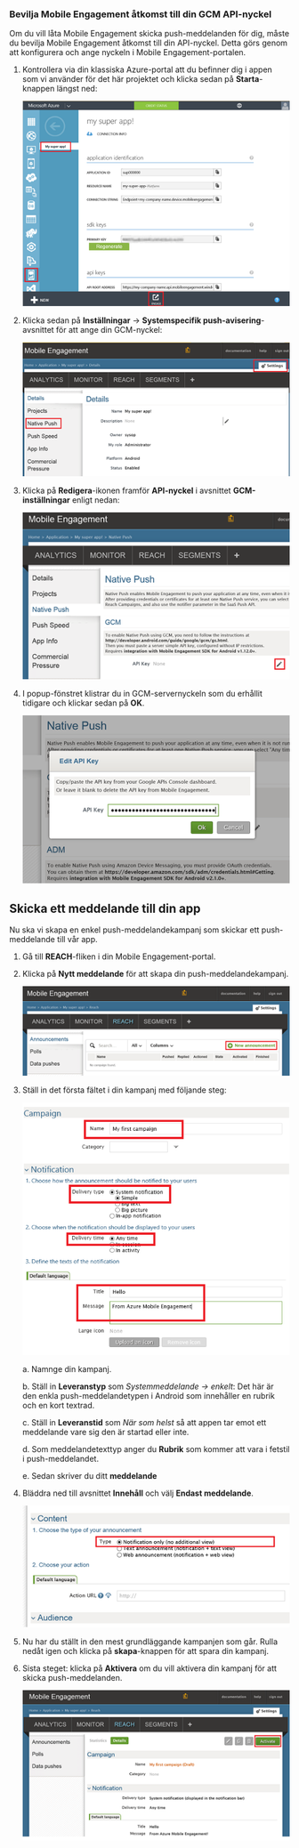 ### <a name="grant-mobile-engagement-access-to-your-gcm-api-key"></a>Bevilja Mobile Engagement åtkomst till din GCM API-nyckel
Om du vill låta Mobile Engagement skicka push-meddelanden för dig, måste du bevilja Mobile Engagement åtkomst till din API-nyckel. Detta görs genom att konfigurera och ange nyckeln i Mobile Engagement-portalen.

1. Kontrollera via din klassiska Azure-portal att du befinner dig i appen som vi använder för det här projektet och klicka sedan på **Starta**-knappen längst ned:
   
    ![](./media/mobile-engagement-android-send-push/engage-button.png)
2. Klicka sedan på **Inställningar** -> **Systemspecifik push-avisering**-avsnittet för att ange din GCM-nyckel:
   
    ![](./media/mobile-engagement-android-send-push/engagement-portal.png)
3. Klicka på **Redigera**-ikonen framför **API-nyckel** i avsnittet **GCM-inställningar** enligt nedan:
   
    ![](./media/mobile-engagement-android-send-push/native-push-settings.png)
4. I popup-fönstret klistrar du in GCM-servernyckeln som du erhållit tidigare och klickar sedan på **OK**.
   
    ![](./media/mobile-engagement-android-send-push/api-key.png)

## <a name="a-idsendasend-a-notification-to-your-app"></a><a id="send"></a>Skicka ett meddelande till din app
Nu ska vi skapa en enkel push-meddelandekampanj som skickar ett push-meddelande till vår app.

1. Gå till **REACH**-fliken i din Mobile Engagement-portal.
2. Klicka på **Nytt meddelande** för att skapa din push-meddelandekampanj.
   
    ![](./media/mobile-engagement-android-send-push/new-announcement.png)
3. Ställ in det första fältet i din kampanj med följande steg:
   
    ![](./media/mobile-engagement-android-send-push/campaign-first-params.png)
   
    a. Namnge din kampanj.
   
    b. Ställ in **Leveranstyp** som *Systemmeddelande -> enkelt*: Det här är den enkla push-meddelandetypen i Android som innehåller en rubrik och en kort textrad.
   
    c. Ställ in **Leveranstid** som *När som helst* så att appen tar emot ett meddelande vare sig den är startad eller inte.
   
    d. Som meddelandetexttyp anger du **Rubrik** som kommer att vara i fetstil i push-meddelandet.
   
    e. Sedan skriver du ditt **meddelande**
4. Bläddra ned till avsnittet **Innehåll** och välj **Endast meddelande**.
   
    ![](./media/mobile-engagement-android-send-push/campaign-content.png)
5. Nu har du ställt in den mest grundläggande kampanjen som går. Rulla nedåt igen och klicka på **skapa**-knappen för att spara din kampanj.
6. Sista steget: klicka på **Aktivera** om du vill aktivera din kampanj för att skicka push-meddelanden.
   
    ![](./media/mobile-engagement-android-send-push/campaign-activate.png)



<!--HONumber=Nov16_HO2-->



